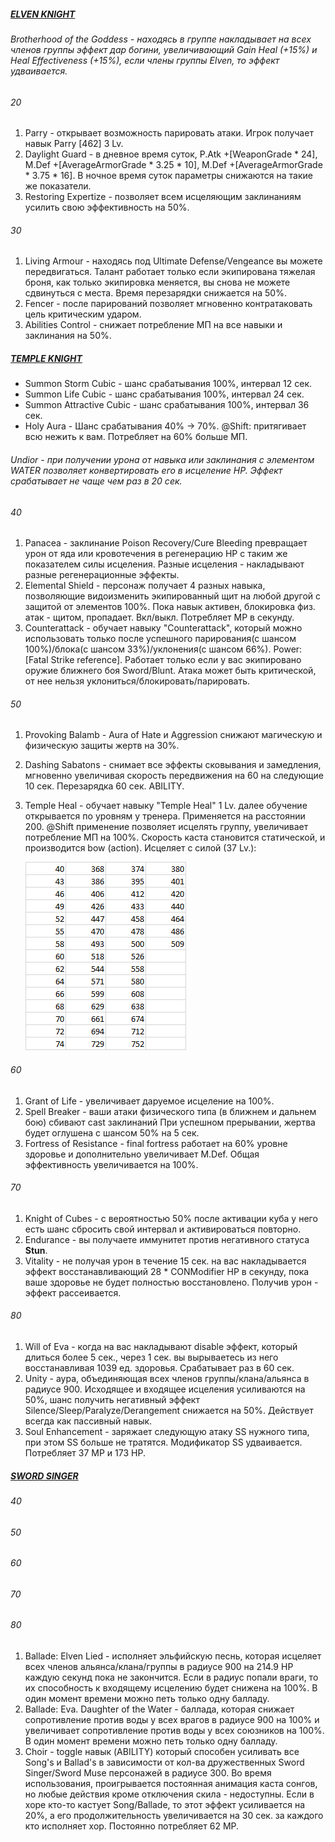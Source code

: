 ##### [ELVEN KNIGHT](https://l2j.ru/interlude/index.php?p=5&t=2&id=19)

###### Brotherhood of the Goddess - находясь в группе накладывает на всех членов группы эффект дар богини, увеличивающий Gain Heal (+15%) и Heal Effectiveness (+15%), если члены группы Elven, то эффект удваивается.

###### 20

1. Parry - открывает возможность парировать атаки. Игрок получает навык Parry [462] 3 Lv.
2. Daylight Guard - в дневное время суток, P.Atk +[WeaponGrade * 24], M.Def +[AverageArmorGrade * 3.25 * 10],
   M.Def +[AverageArmorGrade * 3.75 * 16]. В ночное время суток параметры снижаются на такие же показатели.
3. Restoring Expertize - позволяет всем исцеляющим заклинаниям усилить свою эффективность на 50%.

###### 30

1. Living Armour - находясь под Ultimate Defense/Vengeance вы можете передвигаться. Талант работает только если
   экипирована тяжелая броня, как только экипировка меняется, вы снова не можете сдвинуться с места. Время перезарядки
   снижается на 50%.
2. Fencer - после парирований позволяет мгновенно контратаковать цель критическим ударом.
3. Abilities Control - снижает потребление МП на все навыки и заклинания на 50%.

##### [TEMPLE KNIGHT](https://l2j.ru/interlude/index.php?p=5&t=2&id=20)

* Summon Storm Cubic - шанс срабатывания 100%, интервал 12 сек.
* Summon Life Cubic - шанс срабатывания 100%, интервал 24 сек.
* Summon Attractive Cubic - шанс срабатывания 100%, интервал 36 сек.
* Holy Aura - Шанс срабатывания 40% -> 70%. @Shift: притягивает всю нежить к вам. Потребляет на 60% больше МП.

###### Undior - при получении урона от навыка или заклинания с элементом WATER позволяет конвертировать его в исцеление HP. Эффект срабатывает не чаще чем раз в 20 сек.

###### 40

1. Panacea - заклинание Poison Recovery/Cure Bleeding превращает урон от яда или кровотечения в регенерацию HP с
   таким же показателем силы исцеления. Разные исцеления - накладывают разные регенерационные эффекты.
2. Elemental Shield - персонаж получает 4 разных навыка, позволяющие видоизменить экипированный щит на
   любой другой с защитой от элементов 100%. Пока навык активен, блокировка физ. атак - щитом, пропадает. Вкл/выкл.
   Потребляет MP в секунду.
3. Counterattack - обучает навыку "Counterattack", который можно использовать только после успешного парирования(с
   шансом
   100%)/блока(с шансом 33%)/уклонения(с шансом 66%). Power: [Fatal Strike reference]. Работает только если у вас
   экипировано оружие ближнего боя Sword/Blunt. Атака может быть критической, от нее нельзя
   уклониться/блокировать/парировать.

###### 50

1. Provoking Balamb - Aura of Hate и Aggression снижают магическую и физическую защиты жертв на 30%.
2. Dashing Sabatons - снимает все эффекты сковывания и замедления, мгновенно увеличивая скорость передвижения на 60 на
   следующие 10 сек. Перезарядка 60 сек. ABILITY.
3. Temple Heal - обучает навыку "Temple Heal" 1 Lv. далее обучение открывается по уровням у тренера. Применяется на
   расстоянии 200. @Shift применение позволяет исцелять группу, увеличивает потребление МП на 100%. Скорость каста
   становится статической, и производится bow (action). Исцеляет с силой (37 Lv.):

   ![img.png](img.png)

###### 60

1. Grant of Life - увеличивает даруемое исцеление на 100%.
2. Spell Breaker - ваши атаки физического типа (в ближнем и дальнем бою) сбивают cast заклинаний При успешном
   прерывании, жертва будет оглушена с шансом 50% на 5 сек.
3. Fortress of Resistance - final fortress работает на 60% уровне здоровье и дополнительно увеличивает M.Def. Общая
   эффективность увеличивается на 100%.

###### 70

1. Knight of Cubes - с вероятностью 50% после активации куба у него есть шанс сбросить свой интервал и активироваться
   повторно.
2. Endurance - вы получаете иммунитет против негативного статуса **Stun**.
3. Vitality - не получая урон в течение 15 сек. на вас накладывается эффект восстанавливающий 28 * CONModifier HP в
   секунду, пока ваше здоровье не будет полностью восстановлено. Получив урон - эффект рассеивается.

###### 80

1. Will of Eva - когда на вас накладывают disable эффект, который длиться более 5 сек., через 1 сек. вы вырываетесь из
   него восстанавливая 1039 ед. здоровья. Срабатывает раз в 60 сек.
2. Unity - аура, объединяющая всех членов группы/клана/альянса в радиусе 900. Исходящее и входящее исцеления усиливаются
   на 50%, шанс получить негативный эффект Silence/Sleep/Paralyze/Derangement снижается на 50%. Действует всегда как
   пассивный навык.
3. Soul Enhancement - заряжает следующую атаку SS нужного типа, при этом SS больше не тратятся. Модификатор SS
   удваивается. Потребляет 37 MP и 173 HP.

##### [SWORD SINGER](https://l2j.ru/interlude/index.php?p=5&t=2&id=21)

###### 40

###### 50

###### 60

###### 70

###### 80

1. Ballade: Elven Lied - исполняет эльфийскую песнь, которая исцеляет всех членов альянса/клана/группы в радиусе 900 на
   214.9 HP каждую секунд пока не закончится. Если в радиус попали враги, то их способность к входящему исцелению будет
   снижена на 100%. В один момент времени можно петь только одну балладу.
2. Ballade: Eva. Daughter of the Water - баллада, которая снижает сопротивление против воды у всех врагов в радиусе 900
   на 100% и увеличивает сопротивление против воды у всех союзников на 100%. В один момент времени можно петь только
   одну балладу.
3. Choir - toggle навык (ABILITY) который способен усиливать все Song's и Ballad's в зависимости от кол-ва дружественных
   Sword Singer/Sword Muse персонажей в радиусе 300. Во время использования, проигрывается постоянная анимация каста
   сонгов, но любые действия кроме отключения скила - недоступны. Если в хоре кто-то кастует Song/Ballade, то этот
   эффект усиливается на 20%, а его продолжительность увеличивается на 30 сек. за каждого кто исполняет хор. Постоянно
   потребляет 62 MP.